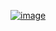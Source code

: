 ﻿[![image](https://github.com/wow2658/CodingTest/assets/34699039/07740f4a-4708-4f4f-b9fe-3c5e881ad2fe)](https://www.acmicpc.net/problem/1932)
